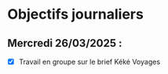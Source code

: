 # Objectifs journaliers

## Mercredi 26/03/2025 :
- [x] Travail en groupe sur le brief Kéké Voyages 

